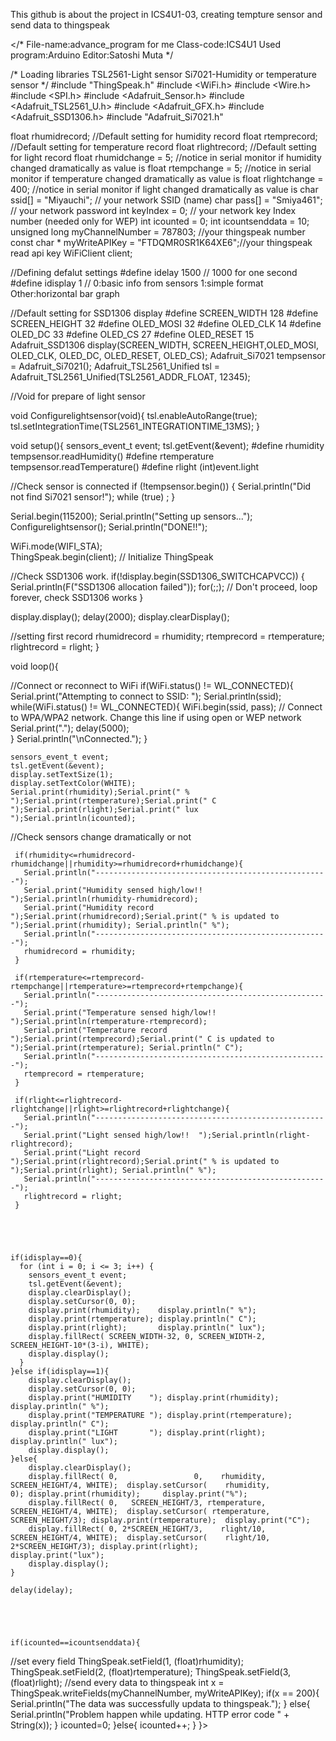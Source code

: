 This github is about the project in ICS4U1-03, creating tempture sensor and send data to thingspeak

</*
File-name:advance_program   for me
Class-code:ICS4U1
Used program:Arduino
Editor:Satoshi Muta
 */

/*
  Loading libraries 
  TSL2561-Light sensor
  Si7021-Humidity or temperature sensor
*/
#include "ThingSpeak.h"
#include <WiFi.h>
#include <Wire.h>
#include <SPI.h>
#include <Adafruit_Sensor.h>
#include <Adafruit_TSL2561_U.h>
#include <Adafruit_GFX.h>
#include <Adafruit_SSD1306.h>
#include "Adafruit_Si7021.h"

float rhumidrecord; //Default setting for humidity record
float rtemprecord;  //Default setting for temperature record
float rlightrecord; //Default setting for light record
float rhumidchange = 5;   //notice in serial monitor if humidity changed dramatically as value is
float rtempchange = 5;    //notice in serial monitor if temperature changed dramatically as value is
float rlightchange = 400; //notice in serial monitor if light changed dramatically as value is
char ssid[] = "Miyauchi";   // your network SSID (name) 
char pass[] = "Smiya461";   // your network password
int keyIndex = 0;            // your network key Index number (needed only for WEP)
int icounted = 0;
int icountsenddata = 10;
unsigned long myChannelNumber = 787803; //your thingspeak number
const char * myWriteAPIKey = "FTDQMR0SR1K64XE6";//your thingspeak read api key
WiFiClient  client;

//Defining defalut settings
#define  idelay 1500 // 1000 for one second 
#define  idisplay 1 //  0:basic info from sensors   1:simple format   Other:horizontal bar graph





//Default setting for SSD1306 display
#define  SCREEN_WIDTH 128 
#define  SCREEN_HEIGHT 32 
#define  OLED_MOSI  32
#define  OLED_CLK   14
#define  OLED_DC    33
#define  OLED_CS    27
#define  OLED_RESET 15
Adafruit_SSD1306 display(SCREEN_WIDTH, SCREEN_HEIGHT,OLED_MOSI, OLED_CLK, OLED_DC, OLED_RESET, OLED_CS);
Adafruit_Si7021 tempsensor = Adafruit_Si7021();
Adafruit_TSL2561_Unified tsl = Adafruit_TSL2561_Unified(TSL2561_ADDR_FLOAT, 12345);

//Void for prepare of light sensor

void Configurelightsensor(void){
  tsl.enableAutoRange(true);
  tsl.setIntegrationTime(TSL2561_INTEGRATIONTIME_13MS); 
}




void setup(){ 
  sensors_event_t event;
  tsl.getEvent(&event); 
  #define rhumidity tempsensor.readHumidity()
  #define rtemperature tempsensor.readTemperature()
  #define rlight (int)event.light 


//Check sensor is connected
  if (!tempsensor.begin()) {
    Serial.println("Did not find Si7021 sensor!");
    while (true)
      ;
  }
  
  Serial.begin(115200);
  Serial.println("Setting up sensors...");
  Configurelightsensor();
  Serial.println("DONE!!");

  WiFi.mode(WIFI_STA);   
  ThingSpeak.begin(client);  // Initialize ThingSpeak
  

//Check SSD1306 work. 
  if(!display.begin(SSD1306_SWITCHCAPVCC)) {
    Serial.println(F("SSD1306 allocation failed"));
    for(;;); // Don't proceed, loop forever, check SSD1306 works
  }
  
  display.display();
  delay(2000); 
  display.clearDisplay();

//setting first record
  rhumidrecord = rhumidity;
  rtemprecord = rtemperature;
  rlightrecord = rlight;
}



void loop(){


//Connect or reconnect to WiFi
    if(WiFi.status() != WL_CONNECTED){
      Serial.print("Attempting to connect to SSID: ");
      Serial.println(ssid);
      while(WiFi.status() != WL_CONNECTED){
        WiFi.begin(ssid, pass); // Connect to WPA/WPA2 network. Change this line if using open or WEP network
        Serial.print(".");
        delay(5000);     
      } 
      Serial.println("\nConnected.");
    }

    sensors_event_t event;
    tsl.getEvent(&event);
    display.setTextSize(1);      
    display.setTextColor(WHITE); 
    Serial.print(rhumidity);Serial.print(" %    ");Serial.print(rtemperature);Serial.print(" C    ");Serial.print(rlight);Serial.print(" lux    ");Serial.println(icounted);

//Check sensors change dramatically or not

     if(rhumidity<=rhumidrecord-rhumidchange||rhumidity>=rhumidrecord+rhumidchange){
       Serial.println("----------------------------------------------------");
       Serial.print("Humidity sensed high/low!!  ");Serial.println(rhumidity-rhumidrecord);
       Serial.print("Humidity record ");Serial.print(rhumidrecord);Serial.print(" % is updated to ");Serial.print(rhumidity); Serial.println(" %");
       Serial.println("----------------------------------------------------");
       rhumidrecord = rhumidity;
     }
     
     if(rtemperature<=rtemprecord-rtempchange||rtemperature>=rtemprecord+rtempchange){
       Serial.println("----------------------------------------------------");
       Serial.print("Temperature sensed high/low!!  ");Serial.println(rtemperature-rtemprecord);
       Serial.print("Temperature record ");Serial.print(rtemprecord);Serial.print(" C is updated to ");Serial.print(rtemperature); Serial.println(" C");
       Serial.println("----------------------------------------------------");
       rtemprecord = rtemperature;
     }

     if(rlight<=rlightrecord-rlightchange||rlight>=rlightrecord+rlightchange){
       Serial.println("----------------------------------------------------");
       Serial.print("Light sensed high/low!!  ");Serial.println(rlight-rlightrecord);
       Serial.print("Light record ");Serial.print(rlightrecord);Serial.print(" % is updated to ");Serial.print(rlight); Serial.println(" %");
       Serial.println("----------------------------------------------------");
       rlightrecord = rlight;
     }




    
    if(idisplay==0){
      for (int i = 0; i <= 3; i++) {
        sensors_event_t event;
        tsl.getEvent(&event);
        display.clearDisplay();
        display.setCursor(0, 0); 
        display.print(rhumidity);    display.println(" %");
        display.print(rtemperature); display.println(" C");
        display.print(rlight);       display.println(" lux");
        display.fillRect( SCREEN_WIDTH-32, 0, SCREEN_WIDTH-2, SCREEN_HEIGHT-10*(3-i), WHITE);
        display.display(); 
      }
    }else if(idisplay==1){
        display.clearDisplay(); 
        display.setCursor(0, 0); 
        display.print("HUMIDITY    "); display.print(rhumidity);    display.println(" %");
        display.print("TEMPERATURE "); display.print(rtemperature); display.println(" C");
        display.print("LIGHT       "); display.print(rlight);       display.println(" lux");
        display.display();   
    }else{
        display.clearDisplay(); 
        display.fillRect( 0,                 0,    rhumidity, SCREEN_HEIGHT/4, WHITE);  display.setCursor(    rhumidity,                 0); display.print(rhumidity);     display.print("%");
        display.fillRect( 0,   SCREEN_HEIGHT/3, rtemperature, SCREEN_HEIGHT/4, WHITE);  display.setCursor( rtemperature,   SCREEN_HEIGHT/3); display.print(rtemperature);  display.print("C");
        display.fillRect( 0, 2*SCREEN_HEIGHT/3,    rlight/10, SCREEN_HEIGHT/4, WHITE);  display.setCursor(    rlight/10, 2*SCREEN_HEIGHT/3); display.print(rlight);        display.print("lux");
        display.display();   
    }
    
    delay(idelay);





    if(icounted==icountsenddata){
//set every field
      ThingSpeak.setField(1, (float)rhumidity);
      ThingSpeak.setField(2, (float)rtemperature);
      ThingSpeak.setField(3, (float)rlight);
//send every data to thingspeak
      int x = ThingSpeak.writeFields(myChannelNumber, myWriteAPIKey);
      if(x == 200){
        Serial.println("The data was successfully updata to thingspeak.");
      }
      else{
        Serial.println("Problem happen while updating. HTTP error code " + String(x));
      }
      icounted=0;
    }else{
      icounted++;
    }
}>

